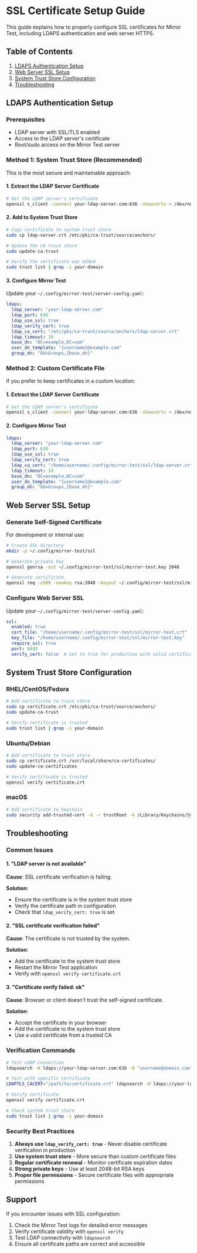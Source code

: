 # SSL Certificate Setup Guide

This guide explains how to properly configure SSL certificates for Mirror Test, including LDAPS authentication and web server HTTPS.

## Table of Contents

1. [LDAPS Authentication Setup](#ldaps-authentication-setup)
2. [Web Server SSL Setup](#web-server-ssl-setup)
3. [System Trust Store Configuration](#system-trust-store-configuration)
4. [Troubleshooting](#troubleshooting)

## LDAPS Authentication Setup

### Prerequisites

- LDAP server with SSL/TLS enabled
- Access to the LDAP server's certificate
- Root/sudo access on the Mirror Test server

### Method 1: System Trust Store (Recommended)

This is the most secure and maintainable approach:

#### 1. Extract the LDAP Server Certificate

```bash
# Get the LDAP server's certificate
openssl s_client -connect your-ldap-server.com:636 -showcerts < /dev/null 2>/dev/null | openssl x509 -outform PEM > ldap-server.crt
```

#### 2. Add to System Trust Store

```bash
# Copy certificate to system trust store
sudo cp ldap-server.crt /etc/pki/ca-trust/source/anchors/

# Update the CA trust store
sudo update-ca-trust

# Verify the certificate was added
sudo trust list | grep -i your-domain
```

#### 3. Configure Mirror Test

Update your `~/.config/mirror-test/server-config.yaml`:

```yaml
ldaps:
  ldap_server: "your-ldap-server.com"
  ldap_port: 636
  ldap_use_ssl: true
  ldap_verify_cert: true
  ldap_ca_cert: "/etc/pki/ca-trust/source/anchors/ldap-server.crt"
  ldap_timeout: 10
  base_dn: "DC=example,DC=com"
  user_dn_template: "{username}@example.com"
  group_dn: "OU=Groups,{base_dn}"
```

### Method 2: Custom Certificate File

If you prefer to keep certificates in a custom location:

#### 1. Extract the LDAP Server Certificate

```bash
# Get the LDAP server's certificate
openssl s_client -connect your-ldap-server.com:636 -showcerts < /dev/null 2>/dev/null | openssl x509 -outform PEM > ~/.config/mirror-test/ssl/ldap-server.crt
```

#### 2. Configure Mirror Test

```yaml
ldaps:
  ldap_server: "your-ldap-server.com"
  ldap_port: 636
  ldap_use_ssl: true
  ldap_verify_cert: true
  ldap_ca_cert: "/home/username/.config/mirror-test/ssl/ldap-server.crt"
  ldap_timeout: 10
  base_dn: "DC=example,DC=com"
  user_dn_template: "{username}@example.com"
  group_dn: "OU=Groups,{base_dn}"
```

## Web Server SSL Setup

### Generate Self-Signed Certificate

For development or internal use:

```bash
# Create SSL directory
mkdir -p ~/.config/mirror-test/ssl

# Generate private key
openssl genrsa -out ~/.config/mirror-test/ssl/mirror-test.key 2048

# Generate certificate
openssl req -x509 -newkey rsa:2048 -keyout ~/.config/mirror-test/ssl/mirror-test.key -out ~/.config/mirror-test/ssl/mirror-test.crt -days 365 -nodes -subj "/CN=your-server-ip-or-hostname"
```

### Configure Web Server SSL

Update your `~/.config/mirror-test/server-config.yaml`:

```yaml
ssl:
  enabled: true
  cert_file: "/home/username/.config/mirror-test/ssl/mirror-test.crt"
  key_file: "/home/username/.config/mirror-test/ssl/mirror-test.key"
  require_ssl: true
  port: 8443
  verify_cert: false  # Set to true for production with valid certificates
```

## System Trust Store Configuration

### RHEL/CentOS/Fedora

```bash
# Add certificate to trust store
sudo cp certificate.crt /etc/pki/ca-trust/source/anchors/
sudo update-ca-trust

# Verify certificate is trusted
sudo trust list | grep -i your-domain
```

### Ubuntu/Debian

```bash
# Add certificate to trust store
sudo cp certificate.crt /usr/local/share/ca-certificates/
sudo update-ca-certificates

# Verify certificate is trusted
openssl verify certificate.crt
```

### macOS

```bash
# Add certificate to keychain
sudo security add-trusted-cert -d -r trustRoot -k /Library/Keychains/System.keychain certificate.crt
```

## Troubleshooting

### Common Issues

#### 1. "LDAP server is not available"

**Cause**: SSL certificate verification is failing.

**Solution**: 
- Ensure the certificate is in the system trust store
- Verify the certificate path in configuration
- Check that `ldap_verify_cert: true` is set

#### 2. "SSL certificate verification failed"

**Cause**: The certificate is not trusted by the system.

**Solution**:
- Add the certificate to the system trust store
- Restart the Mirror Test application
- Verify with `openssl verify certificate.crt`

#### 3. "Certificate verify failed: ok"

**Cause**: Browser or client doesn't trust the self-signed certificate.

**Solution**:
- Accept the certificate in your browser
- Add the certificate to the system trust store
- Use a valid certificate from a trusted CA

### Verification Commands

```bash
# Test LDAP connection
ldapsearch -H ldaps://your-ldap-server.com:636 -D "username@domain.com" -W -b "DC=domain,DC=com" -x

# Test with specific certificate
LDAPTLS_CACERT="/path/to/certificate.crt" ldapsearch -H ldaps://your-ldap-server.com:636 -D "username@domain.com" -W -b "DC=domain,DC=com" -x

# Verify certificate
openssl verify certificate.crt

# Check system trust store
sudo trust list | grep -i your-domain
```

### Security Best Practices

1. **Always use `ldap_verify_cert: true`** - Never disable certificate verification in production
2. **Use system trust store** - More secure than custom certificate files
3. **Regular certificate renewal** - Monitor certificate expiration dates
4. **Strong private keys** - Use at least 2048-bit RSA keys
5. **Proper file permissions** - Secure certificate files with appropriate permissions

## Support

If you encounter issues with SSL configuration:

1. Check the Mirror Test logs for detailed error messages
2. Verify certificate validity with `openssl verify`
3. Test LDAP connectivity with `ldapsearch`
4. Ensure all certificate paths are correct and accessible

